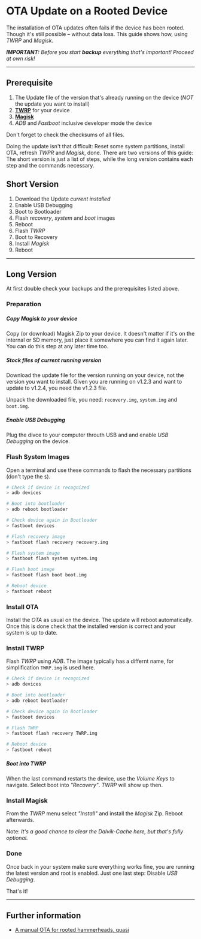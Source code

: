 # OTA Update on a Rooted Device

The installation of OTA updates often fails if the device has been rooted. Though it's still possible – without data loss. This guide shows how, using *TWRP* and *Magisk*.

***IMPORTANT:** Before you start **backup** everything that's important! Proceed at own risk!*

-------------------------------------

## Prerequisite

1. The Update file of the version that's already running on the device (*NOT* the update you want to install)
1. [**TWRP**](https://twrp.me/) for your device
1. [**Magisk**](https://forum.xda-developers.com/apps/magisk/official-magisk-v7-universal-systemless-t3473445)
1. *ADB* and *Fastboot* inclusive developer mode the device

Don't forget to check the checksums of all files.

Doing the update isn't that difficult: Reset some system partitions, install OTA, refresh *TWPR* and *Magisk*, done. There are two versions of this guide: The short version is just a list of steps, while the long version contains each step and the commands necessary.


## Short Version

1. Download the Update *current installed*
1. Enable USB Debugging
1. Boot to Bootloader
1. Flash *recovery*, *system* and *boot* images
1. Reboot
1. Flash *TWRP*
1. Boot to Recovery
1. Install *Magisk*
1. Reboot


-------------------------------------

## Long Version

At first double check your backups and the prerequisites listed above. 


### Preparation

##### Copy Magisk to your device

Copy (or download) Magisk Zip to your device. It doesn't matter if it's on the internal or SD memory, just place it somewhere you can find it again later. You can do this step at any later time too.


##### Stock files of current running version

Download the update file for the version running on your device, not the version you want to install. Given you are running on v1.2.3 and want to update to v1.2.4, you need the v1.2.3 file. 

Unpack the downloaded file, you need: `recovery.img`, `system.img` and `boot.img`.

##### Enable USB Debugging

Plug the divce to your computer throuth USB and and enable *USB Debugging* on the device.


### Flash System Images

Open a terminal and use these commands to flash the necessary partitions (don't type the `$`).

```sh
# Check if device is recognized
> adb devices

# Boot into bootloader
> adb reboot bootloader

# Check device again in Bootloader
> fastboot devices

# Flash recovery image
> fastboot flash recovery recovery.img

# Flash system image
> fastboot flash system system.img

# Flash boot image
> fastboot flash boot boot.img

# Reboot device
> fastboot reboot
```

### Install OTA

Install the *OTA* as usual on the device. The update will reboot automatically. Once this is done check that the installed version is correct and your system is up to date.


### Install TWRP

Flash *TWRP* using *ADB*. The image typically has a differnt name, for simplification `TWRP.img` is used here.

```sh
# Check if device is recognized
> adb devices

# Boot into bootloader
> adb reboot bootloader

# Check device again in Bootloader
> fastboot devices

# Flash TWRP
> fastboot flash recovery TWRP.img

# Reboot device
> fastboot reboot
```

##### Boot into TWRP

When the last command restarts the device, use the *Volume Keys* to navigate. Select boot into *"Recovery"*. *TWRP* will show up then.


### Install Magisk

From the *TWRP* menu select *"Install"* and install the *Magisk* Zip. Reboot afterwards.

Note: *It's a good chance to clear the *Dalvik-Cache* here, but that's fully optional.*


### Done

Once back in your system make sure everything works fine, you are running the latest version and root is enabled. Just one last step: Disable *USB Debugging*.

That's it!


-----------------

## Further information

 - [A manual OTA for rooted hammerheads, quasi](https://gist.github.com/eyecatchup/ec0a852428c19705380e)
